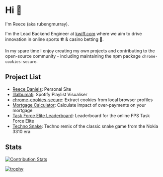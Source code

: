 # Hi :wave:

I'm Reece (aka rubengmurray).

I'm the Lead Backend Engineer at <a href="https://kwiff.com" target="_blank">kwiff.com</a> where we aim to drive innovation in online sports ⚽ & casino betting 🎰.

In my spare time I enjoy creating my own projects and contributing to the open-source community - including maintaining the npm package `chrome-cookies-secure`.

## Project List
<ul>
  <li><a href="https://reece-daniels.vercel.app" target="_blank">Reece Daniels</a>: Personal Site</li>
  <li><a href="https://illalbumati-vercel.vercel.app" target="_blank">Illalbumati</a>: Spotify Playlist Visualiser</li>
  <li><a href="https://github.com/bertrandom/chrome-cookies-secure" target="_blank">chrome-cookies-secure</a>: Extract cookies from local browser profiles</li>
  <li><a href="https://rubengmurray.github.io/mortgage-calculator" target="_blank">Mortgage Calculator</a>: Calculate impact of over-payments on your mortgage</li>
  <li><a href="https://leaderboard.tfehq.net" target="_blank">Task Force Elite Leaderboard</a>: Leaderboard for the online FPS Task Force Elite</li>
  <li><a href="https://technosnake.s3.eu-west-2.amazonaws.com/index.html" target="_blank">Techno Snake</a>: Techno remix of the classic snake game from the Nokia 3310 era</li>
</ul>


## Stats

<!-- ![Metrics](./metrics.classic.svg) -->

[![Contribution Stats](https://github-contribution-stats.vercel.app/api/?username=rubengmurray)](https://github.com/LordDashMe/github-contribution-stats/)

<!-- **rubengmurray/rubengmurray** is a ✨ _special_ ✨ repository because its `README.md` (this file) appears on your GitHub profile. -->

<!-- Here are some ideas to get you started:

- 🔭 I’m currently working on ...
- 🌱 I’m currently learning ...
- 👯 I’m looking to collaborate on ...
- 🤔 I’m looking for help with ...
- 💬 Ask me about ...
- 📫 How to reach me: ...
- 😄 Pronouns: ...
- ⚡ Fun fact: ... -->

[![trophy](https://github-profile-trophy.vercel.app/?username=rubengmurray&row=2&column=3)](https://github.com/ryo-ma/github-profile-trophy)

<!-- ![Anurag's GitHub stats](https://github-readme-stats.vercel.app/api?username=rubengmurray) -->